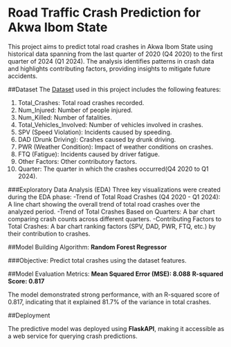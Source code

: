 # Road Traffic Crash Prediction for Akwa Ibom State

This project aims to predict total road crashes in Akwa Ibom State using historical data spanning from the last quarter of 2020 (Q4 2020) to the first quarter of 2024 (Q1 2024). The analysis identifies patterns in crash data and highlights contributing factors, providing insights to mitigate future accidents.

##Dataset
The <a href = "https://github.com/Etini2000/Akwa_Ibom_road_crashes_project/blob/main/Nigerian_Road_Traffic_Crashes_2020_2024.csv">Dataset</a> used in this project includes the following features:
1. Total_Crashes: Total road crashes recorded.
2. Num_Injured: Number of people injured.
3. Num_Killed: Number of fatalities.
4. Total_Vehicles_Involved: Number of vehicles involved in crashes.
5. SPV (Speed Violation): Incidents caused by speeding.
6. DAD (Drunk Driving): Crashes caused by drunk driving.
7. PWR (Weather Condition): Impact of weather conditions on crashes.
8. FTQ (Fatigue): Incidents caused by driver fatigue.
9. Other Factors: Other contributory factors.
10. Quarter: The quarter in which the crashes occurred(Q4 2020 to Q1 2024).

###Exploratory Data Analysis (EDA)
Three key visualizations were created during the EDA phase:
-Trend of Total Road Crashes (Q4 2020 - Q1 2024): A line chart showing the overall trend of total road crashes over the analyzed period.
-Trend of Total Crashes Based on Quarters: A bar chart comparing crash counts across different quarters.
-Contributing Factors to Total Crashes: A bar chart ranking factors (SPV, DAD, PWR, FTQ, etc.) by their contribution to crashes.

##Model Building
Algorithm: 
**Random Forest Regressor**

###Objective: 
Predict total crashes using the dataset features.

##Model Evaluation Metrics:
**Mean Squared Error (MSE): 8.088**
**R-squared Score: 0.817**

The model demonstrated strong performance, with an R-squared score of 0.817, indicating that it explained 81.7% of the variance in total crashes.

##Deployment

The predictive model was deployed using **FlaskAPI**, making it accessible as a web service for querying crash predictions.
